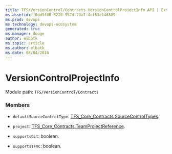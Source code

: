 ```yaml
---
title: TFS/VersionControl/Contracts VersionControlProjectInfo API | Extensions for Visual Studio Team Services
ms.assetid: f0dd9f00-8228-957d-73a7-4cf53c146509
ms.prod: devops
ms.technology: devops-ecosystem
generated: true
ms.manager: douge
author: elbatk
ms.topic: article
ms.author: elbatk
ms.date: 08/04/2016
---
```


# VersionControlProjectInfo

Module path: `TFS/VersionControl/Contracts`


### Members

* `defaultSourceControlType`: [TFS_Core_Contracts.SourceControlTypes](../../../TFS/Core/Contracts/SourceControlTypes.md). 

* `project`: [TFS_Core_Contracts.TeamProjectReference](../../../TFS/Core/Contracts/TeamProjectReference.md). 

* `supportsGit`: boolean. 

* `supportsTFVC`: boolean. 

